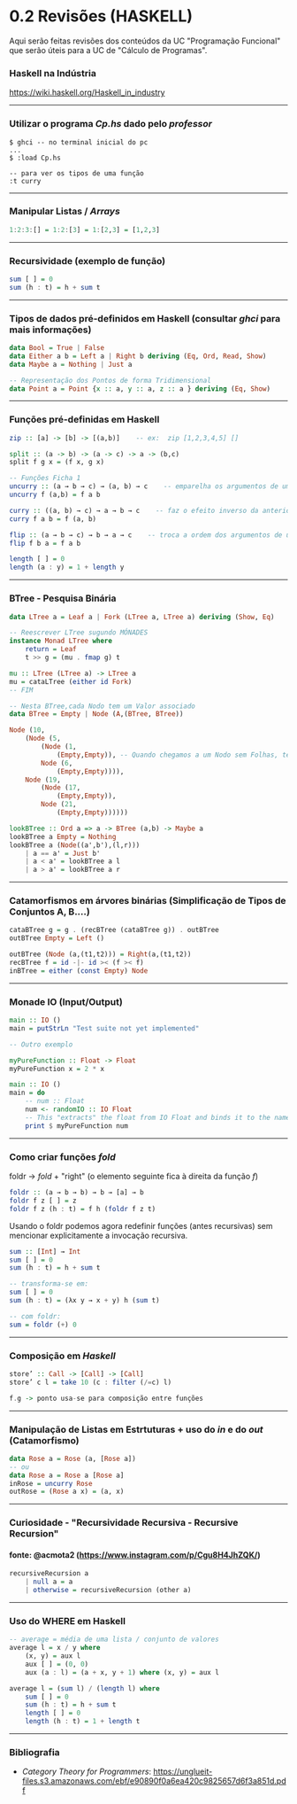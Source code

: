 # 0.2 Revisões (HASKELL)

Aqui serão feitas revisões dos conteúdos da UC "Programação Funcional" que serão úteis para a UC de "Cálculo de Programas".

### Haskell na Indústria
https://wiki.haskell.org/Haskell_in_industry

-----------------------------------------------------------------
### Utilizar o programa _Cp.hs_ dado pelo _professor_
```ghci
$ ghci -- no terminal inicial do pc
...
$ :load Cp.hs

-- para ver os tipos de uma função
:t curry
```
-----------------------------------------------------------------
### Manipular Listas / _Arrays_
```haskell
1:2:3:[] = 1:2:[3] = 1:[2,3] = [1,2,3]
```
-----------------------------------------------------------------
### Recursividade (exemplo de função)
```haskell
sum [ ] = 0
sum (h : t) = h + sum t
```
-----------------------------------------------------------------

### Tipos de dados pré-definidos em Haskell (consultar _ghci_ para mais informações)
```haskell
data Bool = True | False
data Either a b = Left a | Right b deriving (Eq, Ord, Read, Show) 
data Maybe a = Nothing | Just a

-- Representação dos Pontos de forma Tridimensional
data Point a = Point {x :: a, y :: a, z :: a } deriving (Eq, Show)
```
-----------------------------------------------------------------

### Funções pré-definidas em Haskell
```haskell
zip :: [a] -> [b] -> [(a,b)]    -- ex:  zip [1,2,3,4,5] []

split :: (a -> b) -> (a -> c) -> a -> (b,c)
split f g x = (f x, g x)

-- Funções Ficha 1
uncurry :: (a → b → c) → (a, b) → c    -- emparelha os argumentos de uma função
uncurry f (a,b) = f a b

curry :: ((a, b) → c) → a → b → c    -- faz o efeito inverso da anterior)
curry f a b = f (a, b)

flip :: (a → b → c) → b → a → c    -- troca a ordem dos argumentos de uma função
flip f b a = f a b

length [ ] = 0
length (a : y) = 1 + length y
```

-----------------------------------------------------------------

### BTree - Pesquisa Binária

```haskell
data LTree a = Leaf a | Fork (LTree a, LTree a) deriving (Show, Eq)

-- Reescrever LTree sugundo MÓNADES
instance Monad LTree where
    return = Leaf
    t >> g = (mu . fmap g) t

mu :: LTree (LTree a) -> LTree a
mu = cataLTree (either id Fork)
-- FIM

-- Nesta BTree,cada Nodo tem um Valor associado
data BTree = Empty | Node (A,(BTree, BTree))

Node (10,
    (Node (5,
        (Node (1,
            (Empty,Empty)), -- Quando chegamos a um Nodo sem Folhas, temos de colocar como as Folhas esquerda e direita (Empty, Empty)
        Node (6,
            (Empty,Empty)))),
    Node (19,
        (Node (17,
            (Empty,Empty)),
        Node (21,
            (Empty,Empty))))))

lookBTree :: Ord a => a -> BTree (a,b) -> Maybe a
lookBTree a Empty = Nothing
lookBTree a (Node((a',b'),(l,r)))
    | a == a' = Just b'
    | a < a' = lookBTree a l
    | a > a' = lookBTree a r
```

------------------------------------------------------------------

### Catamorfismos em árvores binárias (Simplificação de Tipos de Conjuntos A, B....)

```haskell
cataBTree g = g . (recBTree (cataBTree g)) . outBTree
outBTree Empty = Left ()

outBTree (Node (a,(t1,t2))) = Right(a,(t1,t2))
recBTree f = id -|- id >< (f >< f)
inBTree = either (const Empty) Node
```


------------------------------------------------------------------
### Monade IO (Input/Output)

```haskell
main :: IO ()
main = putStrLn "Test suite not yet implemented"

-- Outro exemplo

myPureFunction :: Float -> Float
myPureFunction x = 2 * x

main :: IO ()
main = do
    -- num :: Float
    num <- randomIO :: IO Float
    -- This "extracts" the float from IO Float and binds it to the name num
    print $ myPureFunction num
```

-------------------------------------------------------------------

### Como criar funções _fold_

foldr -> _fold_ + "right" (o elemento seguinte fica à direita da função _f_)
```haskell
foldr :: (a → b → b) → b → [a] → b
foldr f z [ ] = z
foldr f z (h : t) = f h (foldr f z t)
```

Usando o foldr podemos agora redefinir funções (antes recursivas) sem mencionar explicitamente a invocação recursiva.

```haskell
sum :: [Int] → Int
sum [ ] = 0
sum (h : t) = h + sum t

-- transforma-se em:
sum [ ] = 0
sum (h : t) = (λx y → x + y) h (sum t)

-- com foldr:
sum = foldr (+) 0
```

------------------------------------------------------------------

### Composição em _Haskell_
```haskell
store’ :: Call -> [Call] -> [Call]
store’ c l = take 10 (c : filter (/=c) l)

f.g -> ponto usa-se para composição entre funções
```

------------------------------------------------------------------
### Manipulação de Listas em Estrtuturas + uso do _in_ e do _out_ (Catamorfismo)

``` haskell
data Rose a = Rose (a, [Rose a])
-- ou
data Rose a = Rose a [Rose a]
inRose = uncurry Rose
outRose = (Rose a x) = (a, x)
```

------------------------------------------------------------------

### Curiosidade - "Recursividade Recursiva - Recursive Recursion"
#### fonte: @acmota2 (https://www.instagram.com/p/Cgu8H4JhZQK/)
```haskell
recursiveRecursion a
    | null a = a
    | otherwise = recursiveRecursion (other a)
```

------------------------------------------------------------------
### Uso do WHERE em Haskell
```haskell
-- average = média de uma lista / conjunto de valores
average l = x / y where
    (x, y) = aux l
    aux [ ] = (0, 0)
    aux (a : l) = (a + x, y + 1) where (x, y) = aux l

average l = (sum l) / (length l) where
    sum [ ] = 0
    sum (h : t) = h + sum t
    length [ ] = 0
    length (h : t) = 1 + length t
```

------------------------------------------------------------------

### Bibliografia

- _Category Theory for Programmers_: https://unglueit-files.s3.amazonaws.com/ebf/e90890f0a6ea420c9825657d6f3a851d.pdf
